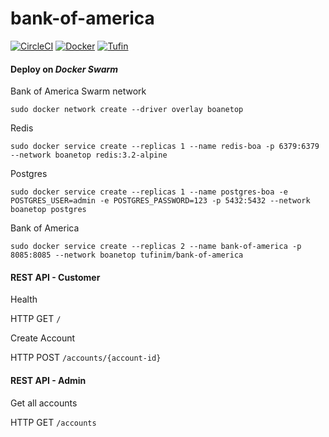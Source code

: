 # bank-of-america

[![CircleCI](https://circleci.com/gh/Tufin/bank-of-america.svg?style=shield&circle-token=dadfdb30201b7acdcfe4c91a2670536bd937c188)](https://circleci.com/gh/Tufin/bank-of-america)
[![Docker](https://img.shields.io/docker/pulls/tufinim/bank-of-america.svg)](https://hub.docker.com/r/tufinim/bank-of-america/)
[![Tufin](http://tufinim.hopto.org/tufin/bank-of-america/badges)](http://tufinim.hopto.org/cia/tufin/bank-of-america/scans/last)

#### Deploy on _Docker Swarm_
Bank of America Swarm network
```
sudo docker network create --driver overlay boanetop
```
Redis
```
sudo docker service create --replicas 1 --name redis-boa -p 6379:6379 --network boanetop redis:3.2-alpine
```
Postgres
```
sudo docker service create --replicas 1 --name postgres-boa -e POSTGRES_USER=admin -e POSTGRES_PASSWORD=123 -p 5432:5432 --network boanetop postgres
```
Bank of America
```
sudo docker service create --replicas 2 --name bank-of-america -p 8085:8085 --network boanetop tufinim/bank-of-america
```

#### REST API - Customer
Health

HTTP GET `/`

Create Account

HTTP POST `/accounts/{account-id}`

#### REST API - Admin
Get all accounts

HTTP GET `/accounts`
